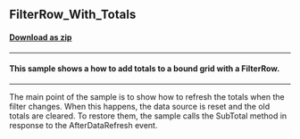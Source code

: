 ## FilterRow_With_Totals
#### [Download as zip](https://grapecity.github.io/DownGit/#/home?url=https://github.com/GrapeCity/ComponentOne-WinForms-Samples/tree/master/NetFramework\FlexGrid\VB\FilterRow_With_Totals)
____
#### This sample shows a how to add totals to a bound grid with a FilterRow.
____
The main point of the sample is to show how to refresh the totals when the filter changes. When this happens, the data source is reset and the old totals are cleared. To restore them, the sample calls the SubTotal method in response to the AfterDataRefresh event. 